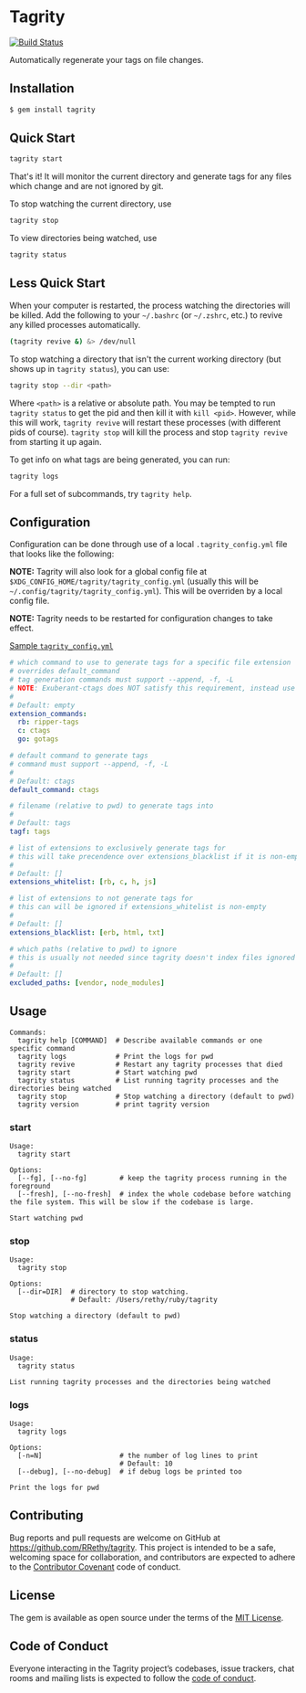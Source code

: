 # Tagrity

[![Build Status](https://travis-ci.com/RRethy/tagrity.svg?branch=master)](https://travis-ci.com/RRethy/tagrity)

Automatically regenerate your tags on file changes.

## Installation

```sh
$ gem install tagrity
```

## Quick Start

```sh
tagrity start
```

That's it! It will monitor the current directory and generate tags for any files which change and are not ignored by git.

To stop watching the current directory, use

```sh
tagrity stop
```

To view directories being watched, use

```sh
tagrity status
```

## Less Quick Start

When your computer is restarted, the process watching the directories will be killed. Add the following to your `~/.bashrc` (or `~/.zshrc`, etc.) to revive any killed processes automatically.

```sh
(tagrity revive &) &> /dev/null
```

To stop watching a directory that isn't the current working directory (but shows up in `tagrity status`), you can use:

```sh
tagrity stop --dir <path>
```

Where `<path>` is a relative or absolute path. You may be tempted to run `tagrity status` to get the pid and then kill it with `kill <pid>`. However, while this will work, `tagrity revive` will restart these processes (with different pids of course). `tagrity stop` will kill the process and stop `tagrity revive` from starting it up again.

To get info on what tags are being generated, you can run:

```sh
tagrity logs
```

For a full set of subcommands, try `tagrity help`.

## Configuration

Configuration can be done through use of a local `.tagrity_config.yml` file that looks like the following:

**NOTE:** Tagrity will also look for a global config file at `$XDG_CONFIG_HOME/tagrity/tagrity_config.yml` (usually this will be `~/.config/tagrity/tagrity_config.yml`). This will be overriden by a local config file.

**NOTE:** Tagrity needs to be restarted for configuration changes to take effect.

[Sample `tagrity_config.yml`](https://github.com/RRethy/tagrity/blob/master/sample_config.yml)

```yaml
# which command to use to generate tags for a specific file extension
# overrides default_command
# tag generation commands must support --append, -f, -L
# NOTE: Exuberant-ctags does NOT satisfy this requirement, instead use Universal-ctags
#
# Default: empty
extension_commands:
  rb: ripper-tags
  c: ctags
  go: gotags

# default command to generate tags
# command must support --append, -f, -L
#
# Default: ctags
default_command: ctags

# filename (relative to pwd) to generate tags into
#
# Default: tags
tagf: tags

# list of extensions to exclusively generate tags for
# this will take precendence over extensions_blacklist if it is non-empty
#
# Default: []
extensions_whitelist: [rb, c, h, js]

# list of extensions to not generate tags for
# this can will be ignored if extensions_whitelist is non-empty
#
# Default: []
extensions_blacklist: [erb, html, txt]

# which paths (relative to pwd) to ignore
# this is usually not needed since tagrity doesn't index files ignored by git
#
# Default: []
excluded_paths: [vendor, node_modules]
```

## Usage

```
Commands:
  tagrity help [COMMAND]  # Describe available commands or one specific command
  tagrity logs            # Print the logs for pwd
  tagrity revive          # Restart any tagrity processes that died
  tagrity start           # Start watching pwd
  tagrity status          # List running tagrity processes and the directories being watched
  tagrity stop            # Stop watching a directory (default to pwd)
  tagrity version         # print tagrity version
```

### start

```
Usage:
  tagrity start

Options:
  [--fg], [--no-fg]        # keep the tagrity process running in the foreground
  [--fresh], [--no-fresh]  # index the whole codebase before watching the file system. This will be slow if the codebase is large.

Start watching pwd
```

### stop

```
Usage:
  tagrity stop

Options:
  [--dir=DIR]  # directory to stop watching.
               # Default: /Users/rethy/ruby/tagrity

Stop watching a directory (default to pwd)
```

### status

```
Usage:
  tagrity status

List running tagrity processes and the directories being watched
```

### logs

```
Usage:
  tagrity logs

Options:
  [-n=N]                   # the number of log lines to print
                           # Default: 10
  [--debug], [--no-debug]  # if debug logs be printed too

Print the logs for pwd
```

## Contributing

Bug reports and pull requests are welcome on GitHub at https://github.com/RRethy/tagrity. This project is intended to be a safe, welcoming space for collaboration, and contributors are expected to adhere to the [Contributor Covenant](http://contributor-covenant.org) code of conduct.

## License

The gem is available as open source under the terms of the [MIT License](https://opensource.org/licenses/MIT).

## Code of Conduct

Everyone interacting in the Tagrity project’s codebases, issue trackers, chat rooms and mailing lists is expected to follow the [code of conduct](https://github.com/RRethy/tagrity/blob/master/CODE_OF_CONDUCT.md).
